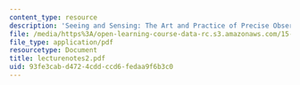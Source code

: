 ```yaml
---
content_type: resource
description: 'Seeing and Sensing: The Art and Practice of Precise Observation'
file: /media/https%3A/open-learning-course-data-rc.s3.amazonaws.com/15-974-leadership-lab-spring-2003/93fe3cabd4724cddccd6fedaa9f6b3c0_lecturenotes2.pdf
file_type: application/pdf
resourcetype: Document
title: lecturenotes2.pdf
uid: 93fe3cab-d472-4cdd-ccd6-fedaa9f6b3c0
---
```

